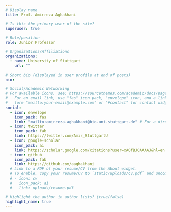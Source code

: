 ```yaml
---
# Display name
title: Prof. Amirreza Aghakhani

# Is this the primary user of the site?
superuser: true

# Role/position
role: Junior Professor

# Organizations/Affiliations
organizations:
  - name: University of Stuttgart
    url: ""

# Short bio (displayed in user profile at end of posts)
bio:

# Social/Academic Networking
# For available icons, see: https://sourcethemes.com/academic/docs/page-builder/#icons
#   For an email link, use "fas" icon pack, "envelope" icon, and a link in the
#   form "mailto:your-email@example.com" or "#contact" for contact widget.
social:
  - icon: envelope
    icon_pack: fas
    link: "mailto:amirreza.aghakhani@bio.uni-stuttgart.de" # For a direct email link, use "mailto:test@example.org".
  - icon: twitter
    icon_pack: fab
    link: https://twitter.com/Amir_StuttgartU
  - icon: google-scholar
    icon_pack: ai
    link: https://scholar.google.com/citations?user=xA0fBJ0AAAAJ&hl=en
  - icon: github
    icon_pack: fab
    link: https://github.com/aaghakhani
  # Link to a PDF of your resume/CV from the About widget.
  # To enable, copy your resume/CV to `static/uploads/cv.pdf` and uncomment the lines below.
  # - icon: cv
  #   icon_pack: ai
  #   link: uploads/resume.pdf

# Highlight the author in author lists? (true/false)
highlight_name: true
---
```

